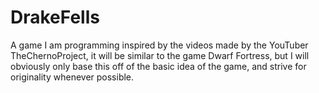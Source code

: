 # DrakeFells
A game I am programming inspired by the videos made by the YouTuber TheChernoProject, it will be similar to the game Dwarf 
Fortress, but I will obviously only base this off of the basic idea of the game, and strive for originality whenever possible.
